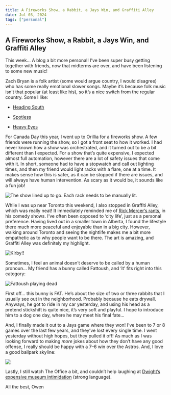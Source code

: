 ```yaml
---
title: A Fireworks Show, a Rabbit, a Jays Win, and Graffiti Alley
date: Jul 03, 2024
tags: ["personal"]
---
```


## A Fireworks Show, a Rabbit, a Jays Win, and Graffiti Alley

This week... A blog a bit more personal! I’ve been super busy getting together with friends, now that midterms are over, and have been listening to some new music!

Zach Bryan is a folk artist (some would argue country, I would disagree) who has some really emotional slower songs. Maybe it’s because folk music isn’t that popular (at least like his), so it’s a nice switch from the regular country. Some I like:

* [Heading South](https://open.spotify.com/track/2Dct3GykKZ58hpWRFfe2Qd?si=2793738b5ad74f72)

* [Spotless](https://open.spotify.com/track/0HEytGQM3bG1vKxER7IgVK?si=afbe4850e0ec4860)

* [Heavy Eyes](https://open.spotify.com/track/2gJj6WtAxXjApMs3PXsCeX?si=8f36b0681cd84c8a)

For Canada Day this year, I went up to Orillia for a fireworks show. A few friends were running the show, so I got a front seat to how it worked. I had never known how a show was orchestrated, and it turned out to be a bit different than I expected. For a show that’s quite expensive, I expected almost full automation, however there are a lot of safety issues that come with it. In short, someone had to have a stopwatch and call out lighting times, and then my friend would light racks with a flare, one at a time. It makes sense how this is safer, as it can be stopped if there are issues, and will always have human intervention. As scary as it would be, it sounds like a fun job!

![The show lined up to go. Each rack needs to be manually lit.](https://cdn-images-1.medium.com/max/2000/1*8_E0hLFC_wu4KlkHGuzpkA.png)

While I was up near Toronto this weekend, I also stopped in Graffiti Alley, which was really neat! It immediately reminded me of [Rick Mercer’s rants](https://www.youtube.com/watch?v=BHPDqMGm2QQ), in his comedy shows. I’ve often been opposed to ‘city life’, just as a personal preference. Having lived out in a smaller town in Alberta, I found the lifestyle there much more peaceful and enjoyable than in a big city. However, walking around Toronto and seeing the nightlife makes me a bit more empathetic as to why people want to be there. The art is amazing, and Graffiti Alley was definitely my highlight.

![Kirby!!](https://cdn-images-1.medium.com/max/2000/1*l6853Xp2-C1mse4sBqX92w.png)

Sometimes, I feel an animal doesn’t deserve to be called by a human pronoun… My friend has a bunny called Fattoush, and ‘it’ fits right into this category:

![Fattoush playing dead](https://cdn-images-1.medium.com/max/2000/1*dzG0wnGl-EBQ0OariCkl9w.png)

First off… this bunny is FAT. He’s about the size of two or three rabbits that I usually see out in the neighborhood. Probably because he eats drywall. Anyways, he got to ride in my car yesterday, and using his head as a pretend stickshift is quite nice, it’s very soft and playful. I hope to introduce him to a dog one day, where he may meet his final fate…

And, I finally made it out to a Jays game where they won! I’ve been to 7 or 8 games over the last few years, and they’ve lost every single time. I went yesterday without high hopes, but they pulled it off! As much as I was looking forward to making *more* jokes about how they don’t have any good offense, I really should be happy with a 7–6 win over the Astros. And, I love a good ballpark skyline:

![](https://cdn-images-1.medium.com/max/2382/1*_s3TV3dXmzeePc43XQ_a_g.png)

Lastly, I still watch The Office a bit, and couldn’t help laughing at [Dwight’s expensive museum intimidation](https://www.tiktok.com/@dundermifflingifs/video/7203765400364928299?lang=en) (strong language).

All the best,
Owen
